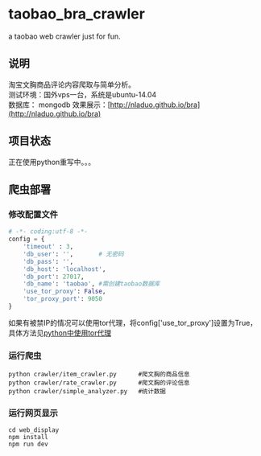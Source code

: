 # taobao_bra_crawler
a taobao web crawler just for fun.

## 说明
淘宝文胸商品评论内容爬取与简单分析。<br>
测试环境：国外vps一台，系统是ubuntu-14.04<br>
数据库： mongodb
效果展示：[http://nladuo.github.io/bra](http://nladuo.github.io/bra)

## 项目状态
正在使用python重写中。。。

## 爬虫部署
### 修改配置文件
``` python
# -*- coding:utf-8 -*-
config = {
    'timeout' : 3,
    'db_user': '',       # 无密码
    'db_pass': '',
    'db_host': 'localhost',
    'db_port': 27017,
    'db_name': 'taobao', #需创建taobao数据库
    'use_tor_proxy': False,
    'tor_proxy_port': 9050
}
```
如果有被禁IP的情况可以使用tor代理，将config['use_tor_proxy']设置为True，具体方法见[python中使用tor代理](http://nladuo.github.io/2016/07/17/python%E4%B8%AD%E4%BD%BF%E7%94%A8tor%E4%BB%A3%E7%90%86/)
### 运行爬虫
``` shell
python crawler/item_crawler.py      #爬文胸的商品信息
python crawler/rate_crawler.py      #爬文胸的评论信息
python crawler/simple_analyzer.py   #统计数据
```
### 运行网页显示
``` shell
cd web_display
npm install
npm run dev
```
